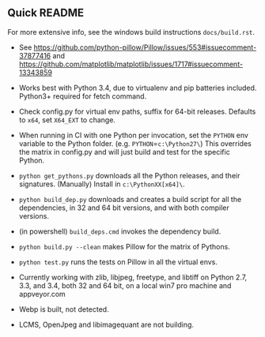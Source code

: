 Quick README
------------ 

For more extensive info, see the windows build instructions `docs/build.rst`.

* See https://github.com/python-pillow/Pillow/issues/553#issuecomment-37877416 and https://github.com/matplotlib/matplotlib/issues/1717#issuecomment-13343859 

*  Works best with Python 3.4, due to virtualenv and pip batteries included. Python3+ required for fetch command.
*  Check config.py for virtual env paths, suffix for 64-bit releases. Defaults to `x64`, set `X64_EXT` to change.
*  When running in CI with one Python per invocation, set the `PYTHON` env variable to the Python folder. (e.g. `PYTHON`=`c:\Python27\`) This overrides the matrix in config.py and will just build and test for the specific Python.
* `python get_pythons.py` downloads all the Python releases, and their signatures. (Manually) Install in `c:\PythonXX[x64]\`.
* `python build_dep.py` downloads and creates a build script for all the dependencies, in 32 and 64 bit versions, and with both compiler versions.
* (in powershell) `build_deps.cmd` invokes the dependency build.
* `python build.py --clean` makes Pillow for the matrix of Pythons.
* `python test.py` runs the tests on Pillow in all the virtual envs.
*  Currently working with zlib, libjpeg, freetype, and libtiff on Python 2.7, 3.3, and 3.4, both 32 and 64 bit, on a local win7 pro machine and appveyor.com
* Webp is built, not detected.
* LCMS, OpenJpeg and libimagequant are not building.
